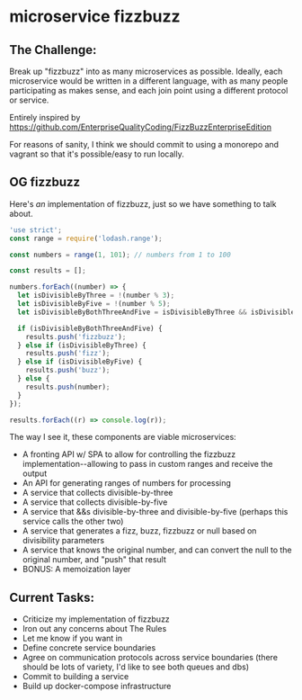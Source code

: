 # microservice fizzbuzz

## The Challenge:

Break up "fizzbuzz" into as many microservices as possible. Ideally, each
microservice would be written in a different language, with as many people
participating as makes sense, and each join point using a different protocol
or service.

Entirely inspired by https://github.com/EnterpriseQualityCoding/FizzBuzzEnterpriseEdition

For reasons of sanity, I think we should commit to using a monorepo and vagrant
so that it's possible/easy to run locally.

## OG fizzbuzz

Here's *an* implementation of fizzbuzz, just so we have something to talk
about.

```js
'use strict';
const range = require('lodash.range');

const numbers = range(1, 101); // numbers from 1 to 100

const results = [];

numbers.forEach((number) => {
  let isDivisibleByThree = !(number % 3);
  let isDivisibleByFive = !(number % 5);
  let isDivisibleByBothThreeAndFive = isDivisibleByThree && isDivisibleByFive;

  if (isDivisibleByBothThreeAndFive) {
    results.push('fizzbuzz');
  } else if (isDivisibleByThree) {
    results.push('fizz');
  } else if (isDivisibleByFive) {
    results.push('buzz');
  } else {
    results.push(number);
  }
});

results.forEach((r) => console.log(r));
```

The way I see it, these components are viable microservices:

* A fronting API w/ SPA to allow for controlling the fizzbuzz
  implementation--allowing to pass in custom ranges and receive the output
* An API for generating ranges of numbers for processing
* A service that collects divisible-by-three
* A service that collects divisible-by-five
* A service that &&s divisible-by-three and divisible-by-five (perhaps this
  service calls the other two)
* A service that generates a fizz, buzz, fizzbuzz or null based on divisibility
  parameters
* A service that knows the original number, and can convert the null to the original number, and "push" that result
* BONUS: A memoization layer

## Current Tasks:

* Criticize my implementation of fizzbuzz
* Iron out any concerns about The Rules
* Let me know if you want in
* Define concrete service boundaries
* Agree on communication protocols across service boundaries (there should be lots of variety, I'd like to see both queues and dbs)
* Commit to building a service
* Build up docker-compose infrastructure
